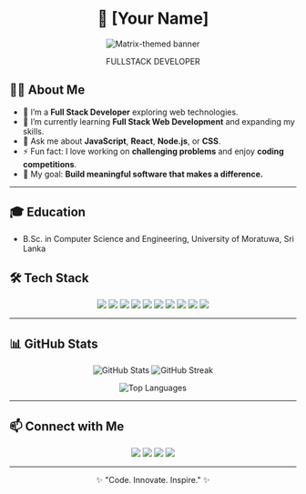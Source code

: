 <!-- Header -->
<h1 align="center">👾 [Your Name]</h1>
<p align="center">
  <img src="https://user-images.githubusercontent.com/placeholder/placeholder-image.png" alt="Matrix-themed banner" />
</p>
<p align="center">FULLSTACK DEVELOPER</p>

<!-- About Me -->
## 🧑‍💻 About Me

- 🔭 I’m a **Full Stack Developer** exploring web technologies.
- 🌱 I’m currently learning **Full Stack Web Development** and expanding my skills.
- 💬 Ask me about **JavaScript**, **React**, **Node.js**, or **CSS**.
- ⚡ Fun fact: I love working on **challenging problems** and enjoy **coding competitions**.
- 🎯 My goal: **Build meaningful software that makes a difference.**
  
---
## 🎓 Education
-  B.Sc. in Computer Science and Engineering, University of Moratuwa, Sri Lanka


<!-- Skills -->
## 🛠️ Tech Stack
<p align="center">
  <img src="https://img.shields.io/badge/C-%2300599C.svg?style=flat&logo=c&logoColor=white" />
  <img src="https://img.shields.io/badge/C++-%2300599C.svg?style=flat&logo=c%2B%2B&logoColor=white" />
  <img src="https://img.shields.io/badge/Python-%233776AB.svg?style=flat&logo=python&logoColor=white" />
  <img src="https://img.shields.io/badge/Java-%23007396.svg?style=flat&logo=openjdk&logoColor=white" />
  <img src="https://img.shields.io/badge/JavaScript-%23F7DF1E.svg?style=flat&logo=javascript&logoColor=black" />
  <img src="https://img.shields.io/badge/HTML5-%23E34F26.svg?style=flat&logo=html5&logoColor=white" />
  <img src="https://img.shields.io/badge/CSS3-%231572B6.svg?style=flat&logo=css3&logoColor=white" />
  <img src="https://img.shields.io/badge/React-%2361DAFB.svg?style=flat&logo=react&logoColor=black" />
  <img src="https://img.shields.io/badge/Node.js-%23339933.svg?style=flat&logo=node.js&logoColor=white" />
  <img src="https://img.shields.io/badge/Express.js-%23000000.svg?style=flat&logo=express&logoColor=white" />
</p>



---

<!-- Stats and Badges -->
## 📊 GitHub Stats

<p align="center">
  <img src="https://github-readme-stats.vercel.app/api?username=Sandali0726&show_icons=true&theme=radical" alt="GitHub Stats" />
  <img src="https://github-readme-streak-stats.herokuapp.com/?user=Sandali0726&theme=dark&hide_border=false" alt="GitHub Streak" />
</p>

<p align="center">
  <img src="https://github-readme-stats.vercel.app/api/top-langs/?username=Sandali0726&layout=compact&theme=radical" alt="Top Languages" />
</p>

---

<!-- Contact -->
## 📫 Connect with Me

<p align="center">
  <a href="jayawardhanasandali2@gmail.com"><img src="https://img.shields.io/badge/Email-D14836?style=flat&logo=gmail&logoColor=white" /></a>
  <a href="https://www.linkedin.com/in/sandali-sathsarani-jayawardhana-913372265"><img src="https://img.shields.io/badge/LinkedIn-0077B5?style=flat&logo=linkedin&logoColor=white" /></a>
  <a href="https://github.com/Sandali0726"><img src="https://img.shields.io/badge/Portfolio-24292E?style=flat&logo=github&logoColor=white" /></a>
  <a href="https://www.hackerrank.com/profile/SSJ_LIFE"><img src="https://img.shields.io/badge/-Hackerrank-00EA64?style=flat&logo=HackerRank&logoColor=white"/></a>
</p>

---

<!-- Footer -->
<p align="center">✨ "Code. Innovate. Inspire." ✨</p>
